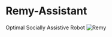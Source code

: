 # Remy-Assistant
Optimal Socially Assistive Robot
![Remy](https://github.com/user-attachments/assets/0e751a24-457b-4d34-a466-05542f4efc2c)

